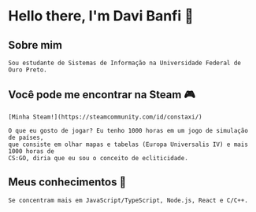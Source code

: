 # Hello there, I'm Davi Banfi 👋

## Sobre mim

	Sou estudante de Sistemas de Informação na Universidade Federal de Ouro Preto.

## Você pode me encontrar na Steam :video_game:

	[Minha Steam!](https://steamcommunity.com/id/constaxi/)

	O que eu gosto de jogar? Eu tenho 1000 horas em um jogo de simulação de países, 
	que consiste em olhar mapas e tabelas (Europa Universalis IV) e mais 1000 horas de 
	CS:GO, diria que eu sou o conceito de ecliticidade.

## Meus conhecimentos :brain:
	
	Se concentram mais em JavaScript/TypeScript, Node.js, React e C/C++.
